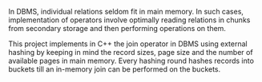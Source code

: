In DBMS, individual relations seldom fit in main memory. In such cases, implementation of operators involve optimally reading relations in chunks from secondary storage and then performing operations on them.

This project implements in C++ the join operator in DBMS using external hashing by keeping in mind the record sizes, page size and the  number of available pages in main memory. Every hashing round hashes records into buckets till an in-memory join can be performed on the buckets.
